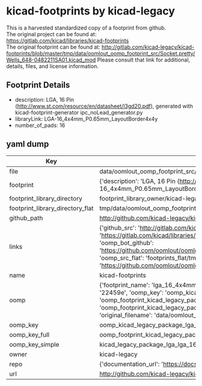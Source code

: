 # kicad-footprints by kicad-legacy  
This is a harvested standardized copy of a footprint from github.  
The original project can be found at:  
https://gitlab.com/kicad/libraries/kicad-footprints  
The original footprint can be found at:
http://gitlab.com/kicad-legacy/kicad-footprints/blob/master/tmp/data/oomlout_oomp_footprint_src/Socket.pretty/Wells_648-0482211SA01.kicad_mod
Please consult that link for additional, details, files, and license information.  
## Footprint Details
* description: LGA, 16 Pin (http://www.st.com/resource/en/datasheet/l3gd20.pdf), generated with kicad-footprint-generator ipc_noLead_generator.py  
* libraryLink: LGA-16_4x4mm_P0.65mm_LayoutBorder4x4y  
* number_of_pads: 16  
## yaml dump  
| Key | Value |  
| --- | --- |  
| file | data/oomlout_oomp_footprint_src/kicad-footprints/Package_LGA.pretty/LGA-16_4x4mm_P0.65mm_LayoutBorder4x4y.kicad_mod |  
| footprint | {'description': 'LGA, 16 Pin (http://www.st.com/resource/en/datasheet/l3gd20.pdf), generated with kicad-footprint-generator ipc_noLead_generator.py', 'libraryLink': 'LGA-16_4x4mm_P0.65mm_LayoutBorder4x4y', 'number_of_pads': 16} |  
| footprint_library_directory | footprint_library_owner/kicad-legacy_kicad-footprints |  
| footprint_library_directory_flat | tmp/data/oomlout_oomp_footprint_src/footprints_flat/kicad_legacy_package_lga_lga_16_4x4mm_p0_65mm_layoutborder4x4y/working |  
| github_path | http://github.com/kicad-legacy/kicad-footprints/blob/master/tmp/data/oomlout_oomp_footprint_src/Package_LGA.pretty/LGA-16_4x4mm_P0.65mm_LayoutBorder4x4y.kicad_mod |  
| links | {'github_src': 'http://gitlab.com/kicad-legacy/kicad-footprints/blob/master/tmp/data/oomlout_oomp_footprint_src/Socket.pretty/Wells_648-0482211SA01.kicad_mod', 'github_src_repo': 'https://gitlab.com/kicad/libraries/kicad-footprints', 'oomp_bot': 'tmp/data/oomlout_oomp_footprint_src/footprints/kicad_legacy_package_lga_lga_16_4x4mm_p0_65mm_layoutborder4x4y/working', 'oomp_bot_github': 'https://github.com/oomlout/oomlout_oomp_footprint_bot/tree/main/tmp/data/oomlout_oomp_footprint_src/footprints/kicad_legacy_package_lga_lga_16_4x4mm_p0_65mm_layoutborder4x4y/working', 'oomp_src_flat': 'footprints_flat/tmp/data/oomlout_oomp_footprint_src/footprints_flat/kicad_legacy_package_lga_lga_16_4x4mm_p0_65mm_layoutborder4x4y/working', 'oomp_src_flat_github': 'https://github.com/oomlout/oomlout_oomp_footprint_src/tree/main/tmp/data/oomlout_oomp_footprint_src/footprints_flat/kicad_legacy_package_lga_lga_16_4x4mm_p0_65mm_layoutborder4x4y/working'} |  
| name | kicad-footprints |  
| oomp | {'footprint_name': 'lga_16_4x4mm_p0_65mm_layoutborder4x4y', 'library_name': 'package_lga', 'md5': '22459eef8f1e239aa07396391db80618', 'md5_10': '22459eef8f', 'md5_5': '22459', 'md5_6': '22459e', 'oomp_key': 'oomp_kicad_legacy_package_lga_lga_16_4x4mm_p0_65mm_layoutborder4x4y', 'oomp_key_extra': 'oomp_footprint_kicad_legacy_package_lga_lga_16_4x4mm_p0_65mm_layoutborder4x4y', 'oomp_key_full': 'oomp_footprint_kicad_legacy_package_lga_lga_16_4x4mm_p0_65mm_layoutborder4x4y_22459e', 'oomp_key_simple': 'kicad_legacy_package_lga_lga_16_4x4mm_p0_65mm_layoutborder4x4y', 'original_filename': 'data/oomlout_oomp_footprint_src/kicad-footprints/Package_LGA.pretty/LGA-16_4x4mm_P0.65mm_LayoutBorder4x4y.kicad_mod', 'owner_name': 'kicad_legacy'} |  
| oomp_key | oomp_kicad_legacy_package_lga_lga_16_4x4mm_p0_65mm_layoutborder4x4y |  
| oomp_key_full | oomp_footprint_kicad_legacy_package_lga_lga_16_4x4mm_p0_65mm_layoutborder4x4y |  
| oomp_key_simple | kicad_legacy_package_lga_lga_16_4x4mm_p0_65mm_layoutborder4x4y |  
| owner | kicad-legacy |  
| repo | {'documentation_url': 'https://docs.github.com/rest/repos/repos#get-a-repository', 'message': 'Not Found'} |  
| url | http://github.com/kicad-legacy/kicad-footprints |  


